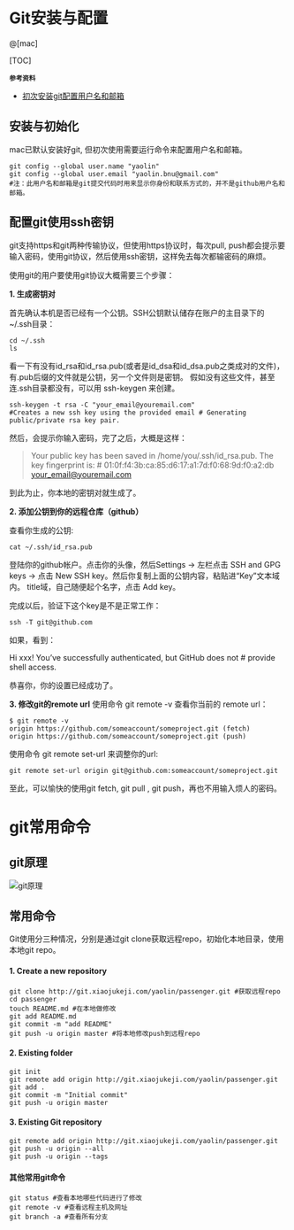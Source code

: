 # Git安装与配置
@[mac]

[TOC]


**`参考资料`**

- [初次安装git配置用户名和邮箱](https://www.cnblogs.com/superGG1990/p/6844952.html)




## 安装与初始化
mac已默认安装好git, 但初次使用需要运行命令来配置用户名和邮箱。

```shell
git config --global user.name "yaolin"
git config --global user.email "yaolin.bnu@gmail.com"
#注：此用户名和邮箱是git提交代码时用来显示你身份和联系方式的，并不是github用户名和邮箱。
```

## 配置git使用ssh密钥
git支持https和git两种传输协议，但使用https协议时，每次pull, push都会提示要输入密码，使用git协议，然后使用ssh密钥，这样免去每次都输密码的麻烦。

使用git的用户要使用git协议大概需要三个步骤：

**1. 生成密钥对**

首先确认本机是否已经有一个公钥。SSH公钥默认储存在账户的主目录下的 ~/.ssh目录：

```shell
cd ~/.ssh
ls
```
看一下有没有id_rsa和id_rsa.pub(或者是id_dsa和id_dsa.pub之类成对的文件)，有.pub后缀的文件就是公钥，另一个文件则是密钥。
假如没有这些文件，甚至连.ssh目录都没有，可以用 ssh-keygen 来创建。

```shell
ssh-keygen -t rsa -C "your_email@youremail.com"
#Creates a new ssh key using the provided email # Generating public/private rsa key pair.
```
然后，会提示你输入密码，完了之后，大概是这样：
>Your public key has been saved in /home/you/.ssh/id_rsa.pub. 
The key fingerprint is: # 01:0f:f4:3b:ca:85:d6:17:a1:7d:f0:68:9d:f0:a2:db your_email@youremail.com

到此为止，你本地的密钥对就生成了。

**2. 添加公钥到你的远程仓库（github）**

查看你生成的公钥: 

```
cat ~/.ssh/id_rsa.pub
```

登陆你的github帐户。点击你的头像，然后Settings -> 左栏点击 SSH and GPG keys -> 点击 New SSH key。然后你复制上面的公钥内容，粘贴进“Key”文本域内。 title域，自己随便起个名字，点击 Add key。

完成以后，验证下这个key是不是正常工作：

```shell
ssh -T git@github.com
```
如果，看到：
>
Hi xxx! You’ve successfully authenticated, but GitHub does not # provide shell access.

恭喜你，你的设置已经成功了。

**3. 修改git的remote url**
使用命令 git remote -v 查看你当前的 remote url：

```
$ git remote -v 
origin https://github.com/someaccount/someproject.git (fetch) 
origin https://github.com/someaccount/someproject.git (push)
```
使用命令 git remote set-url 来调整你的url:

```
git remote set-url origin git@github.com:someaccount/someproject.git
```
至此，可以愉快的使用git fetch, git pull , git push，再也不用输入烦人的密码。

# git常用命令
## git原理
![git原理](http://www.ruanyifeng.com/blogimg/asset/2014/bg2014061202.jpg)

## 常用命令
Git使用分三种情况，分别是通过git clone获取远程repo，初始化本地目录，使用本地git repo。

#### **1. Create a new repository**

```
git clone http://git.xiaojukeji.com/yaolin/passenger.git #获取远程repo
cd passenger
touch README.md #在本地做修改
git add README.md
git commit -m "add README"
git push -u origin master #将本地修改push到远程repo
```

#### **2. Existing folder**

```
git init
git remote add origin http://git.xiaojukeji.com/yaolin/passenger.git
git add .
git commit -m "Initial commit"
git push -u origin master
```

#### **3. Existing Git repository**

```
git remote add origin http://git.xiaojukeji.com/yaolin/passenger.git
git push -u origin --all
git push -u origin --tags
```

#### **其他常用git命令**

```
git status #查看本地哪些代码进行了修改
git remote -v #查看远程主机及网址
git branch -a #查看所有分支
```